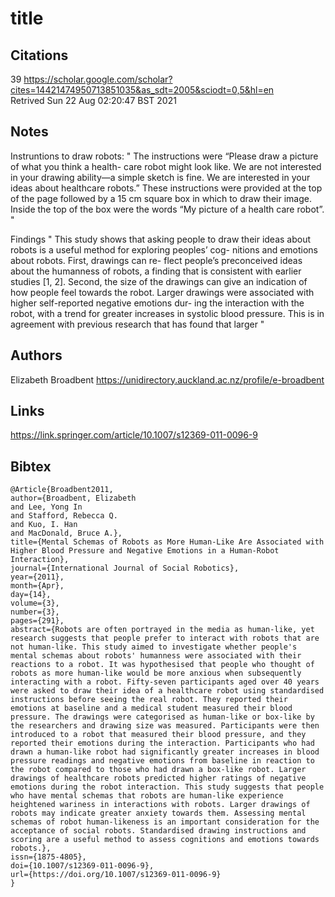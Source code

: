 # title

## Citations
39
https://scholar.google.com/scholar?cites=14421474950713851035&as_sdt=2005&sciodt=0,5&hl=en  
Retrived  Sun 22 Aug 02:20:47 BST 2021


## Notes


Instruntions to draw robots: 
"
The instructions were “Please draw a picture of what you think a health-
care robot might look like. We are not interested in your
drawing ability—a simple sketch is fine. We are interested
in your ideas about healthcare robots.” These instructions
were provided at the top of the page followed by a 15 cm
square box in which to draw their image. Inside the top of
the box were the words “My picture of a health care robot”.
"

Findings 
"
This study shows that asking people to draw their ideas
about robots is a useful method for exploring peoples’ cog-
nitions and emotions about robots. First, drawings can re-
flect people’s preconceived ideas about the humanness of
robots, a finding that is consistent with earlier studies [1, 2].
Second, the size of the drawings can give an indication of
how people feel towards the robot. Larger drawings were
associated with higher self-reported negative emotions dur-
ing the interaction with the robot, with a trend for greater
increases in systolic blood pressure. This is in agreement
with previous research that has found that larger
"

## Authors 
Elizabeth Broadbent
https://unidirectory.auckland.ac.nz/profile/e-broadbent 


## Links 
https://link.springer.com/article/10.1007/s12369-011-0096-9


## Bibtex 

```
@Article{Broadbent2011,
author={Broadbent, Elizabeth
and Lee, Yong In
and Stafford, Rebecca Q.
and Kuo, I. Han
and MacDonald, Bruce A.},
title={Mental Schemas of Robots as More Human-Like Are Associated with Higher Blood Pressure and Negative Emotions in a Human-Robot Interaction},
journal={International Journal of Social Robotics},
year={2011},
month={Apr},
day={14},
volume={3},
number={3},
pages={291},
abstract={Robots are often portrayed in the media as human-like, yet research suggests that people prefer to interact with robots that are not human-like. This study aimed to investigate whether people's mental schemas about robots' humanness were associated with their reactions to a robot. It was hypothesised that people who thought of robots as more human-like would be more anxious when subsequently interacting with a robot. Fifty-seven participants aged over 40 years were asked to draw their idea of a healthcare robot using standardised instructions before seeing the real robot. They reported their emotions at baseline and a medical student measured their blood pressure. The drawings were categorised as human-like or box-like by the researchers and drawing size was measured. Participants were then introduced to a robot that measured their blood pressure, and they reported their emotions during the interaction. Participants who had drawn a human-like robot had significantly greater increases in blood pressure readings and negative emotions from baseline in reaction to the robot compared to those who had drawn a box-like robot. Larger drawings of healthcare robots predicted higher ratings of negative emotions during the robot interaction. This study suggests that people who have mental schemas that robots are human-like experience heightened wariness in interactions with robots. Larger drawings of robots may indicate greater anxiety towards them. Assessing mental schemas of robot human-likeness is an important consideration for the acceptance of social robots. Standardised drawing instructions and scoring are a useful method to assess cognitions and emotions towards robots.},
issn={1875-4805},
doi={10.1007/s12369-011-0096-9},
url={https://doi.org/10.1007/s12369-011-0096-9}
}
```

